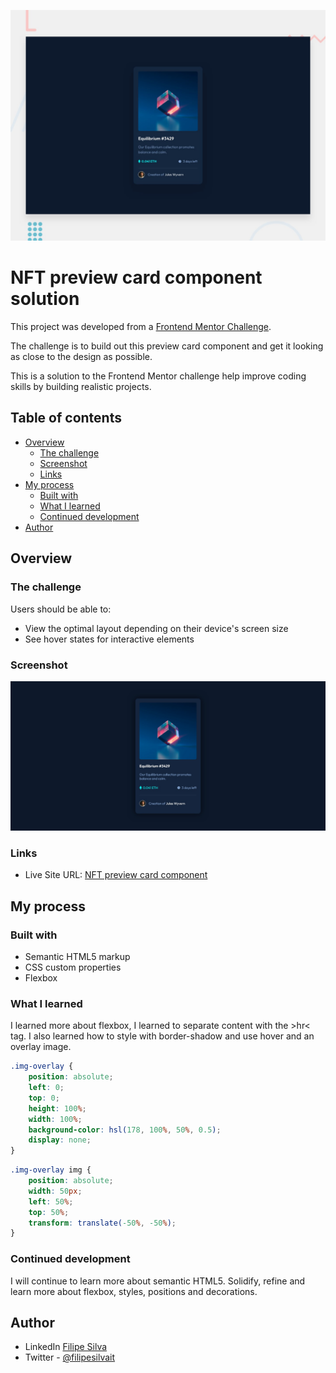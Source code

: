 ![Design preview for the NFT preview card component coding challenge](assets/design/desktop-preview.jpg)

# NFT preview card component solution

This project was developed from a [Frontend Mentor Challenge](https://www.frontendmentor.io/challenges/nft-preview-card-component-SbdUL_w0U). 

The challenge is to build out this preview card component and get it looking as close to the design as possible.

This is a solution to the Frontend Mentor challenge help improve coding skills by building realistic projects.

## Table of contents

- [Overview](#overview)
  - [The challenge](#the-challenge)
  - [Screenshot](#screenshot)
  - [Links](#links)
- [My process](#my-process)
  - [Built with](#built-with)
  - [What I learned](#what-i-learned)
  - [Continued development](#continued-development)
- [Author](#author)

## Overview

### The challenge

Users should be able to:

- View the optimal layout depending on their device's screen size
- See hover states for interactive elements

### Screenshot

![Screenshot Finished project](assets\design\screenshot.jpg)

### Links

- Live Site URL: [NFT preview card component](https://filipesilvait.github.io/nft-preview-card-component-main/)

## My process

### Built with

- Semantic HTML5 markup
- CSS custom properties
- Flexbox

### What I learned

I learned more about flexbox, I learned to separate content with the >hr< tag. I also learned how to style with border-shadow and use hover and an overlay image.

```css
.img-overlay {
    position: absolute;
    left: 0;
    top: 0;
    height: 100%;
    width: 100%;
    background-color: hsl(178, 100%, 50%, 0.5);
    display: none;
}
```
```css
.img-overlay img {
    position: absolute;
    width: 50px;
    left: 50%;
    top: 50%;
    transform: translate(-50%, -50%);
}
```

### Continued development

I will continue to learn more about semantic HTML5. Solidify, refine and learn more about flexbox, styles, positions and decorations.

## Author

- LinkedIn [Filipe Silva](https://www.linkedin.com/in/filipesilvait/)
- Twitter - [@filipesilvait](https://twitter.com/filipesilvait)

